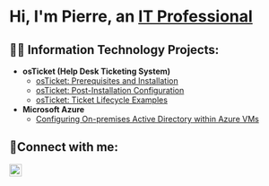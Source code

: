 <h1>Hi, I'm Pierre, an <a href="https://linkedin.com/in/pierremcgheewilliams">IT Professional</a>
</h1>

<h2>👨‍💻 Information Technology Projects:</h2>

- <b>osTicket (Help Desk Ticketing System)</b>
  - [osTicket: Prerequisites and Installation](https://github.com/pierremw/osticket-prereqs)
  - [osTicket: Post-Installation Configuration](https://github.com/pierremw/ostTicket-install-configuration)
  - [osTicket: Ticket Lifecycle Examples](https://github.com/pierremw/ticketlifecycles)
- <b>Microsoft Azure</b>
  - [Configuring On-premises Active Directory within Azure VMs](https://github.com/pierremw/on-premisesactivedirectory)
 

<h2>🤳Connect with me:</h2>


[<img align="left" alt="Josh | LinkedIn" width="22px" src="https://cdn.jsdelivr.net/npm/simple-icons@v3/icons/linkedin.svg" />][linkedin]



[linkedin]: https://linkedin.com/in/pierremcgheewilliams
